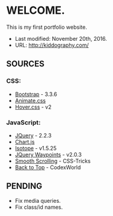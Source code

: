 # **WELCOME.** #

This is my first portfolio website. 

* Last modified: November 20th, 2016.
* URL: http://kiddography.com/


## **SOURCES** ##

### CSS: ###
* [Bootstrap](http://getbootstrap.com/) - 3.3.6
* [Animate.css](https://daneden.github.io/animate.css/)
* [Hover.css](http://ianlunn.github.io/Hover/) - v2

### JavaScript: ###
* [JQuery](https://jquery.com/) - 2.2.3
* [Chart.js](http://www.chartjs.org/) 
* [Isotope](http://isotope.metafizzy.co/) - v1.5.25
* [JQuery Waypoints](http://imakewebthings.com/waypoints/) - v2.0.3
* [Smooth Scrolling](https://css-tricks.com/snippets/jquery/smooth-scrolling/) - CSS-Tricks
* [Back to Top](http://www.codexworld.com/back-to-top-button-using-jquery-css/) - CodexWorld

## **PENDING** ##

* Fix media queries. 
* Fix class/id names. 
